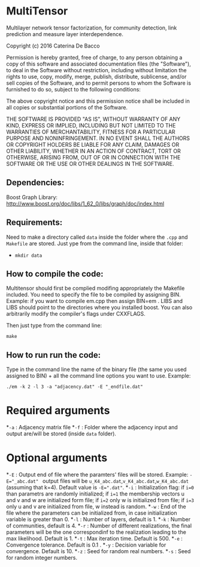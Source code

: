 # MultiTensor
Multilayer network tensor factorization, for community detection, link prediction and measure layer interdependence.

Copyright (c) 2016 Caterina De Bacco

Permission is hereby granted, free of charge, to any person obtaining a copy of this software and associated documentation files (the "Software"), to deal in the Software without restriction, including without limitation the rights to use, copy, modify, merge, publish, distribute, sublicense, and/or sell copies of the Software, and to permit persons to whom the Software is furnished to do so, subject to the following conditions:

The above copyright notice and this permission notice shall be included in all copies or substantial portions of the Software.

THE SOFTWARE IS PROVIDED "AS IS", WITHOUT WARRANTY OF ANY KIND, EXPRESS OR IMPLIED, INCLUDING BUT NOT LIMITED TO THE WARRANTIES OF MERCHANTABILITY, FITNESS FOR A PARTICULAR PURPOSE AND NONINFRINGEMENT. IN NO EVENT SHALL THE AUTHORS OR COPYRIGHT HOLDERS BE LIABLE FOR ANY CLAIM, DAMAGES OR OTHER LIABILITY, WHETHER IN AN ACTION OF CONTRACT, TORT OR OTHERWISE, ARISING FROM, OUT OF OR IN CONNECTION WITH THE SOFTWARE OR THE USE OR OTHER DEALINGS IN THE SOFTWARE.

## Dependencies:
Boost Graph Library: http://www.boost.org/doc/libs/1_62_0/libs/graph/doc/index.html


## Requirements:
Need to make a directory called `data` inside the folder where the `.cpp`  and `Makefile` are stored. Just ype from the command line, inside that folder: 
* `mkdir data`

## How to compile the code:
Multitensor should first be complied modifing appropriately the Makefile included.
You need to specify the file to be compiled by assigning BIN. Example: if you want to compile em.cpp then assign BIN=em .
LIBS and LIBS should point to the directories where you installed boost. You can also arbitrarily modify the compiler's flags under CXXFLAGS.

Then just type from the command line:

`make`

## How to run run the code:
Type in the command line the name of the binary file (the same you used assigned to BIN) + all the command line options you want to use. Example:

`./em -k 2 -l 3 -a "adjacency.dat" -E "_endfile.dat" `

# Required arguments

*`-a` : Adjacency matrix file
*`-f` : Folder where the adjacency input and output are/will be stored (inside `data` folder).

# Optional arguments

*`-E` : Output end of file where the paramters' files will be stored. Example: `-E="_abc.dat" ` output files will be `u_K4_abc.dat`,`v_K4_abc.dat`,`w_K4_abc.dat` (assuming that k=4). Default value is `-E=".dat"`.
*`-i` : Initialization flag: if `i=0` than parametrs are randomly initialized; if `i=1` the membership vectors u and v and w are initialized form file; if `i=2` only w is initialized from file; if `i=3` only u and v are initialized from file, w instead is random.
*`-w` : End of the file where the parameters can be initialized from, in case initialization variable is greater than 0.
*`-l` : Number of layers, default is 1.
*`-k` : Number of communities, default is 4.
*`-r` : Number of different realizations, the final parameters will be the one correspondinf to the realization leading to the max likelihood. Default is 1.
*`-t` : Max iteration time. Default is 500.
*`-e` : Convergence tolerance. Default is 0.1 .
*`-y` : Decision variable for convergence. Default is 10.
*`-z` : Seed for random real numbers.
*`-s` : Seed for random integer numbers.
